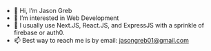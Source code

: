 - 👋 Hi, I’m Jason Greb
- 👀 I’m interested in Web Development
- 🌱 I usually use Next.JS, React.JS, and ExpressJS with a sprinkle of firebase or auth0.
- 📫 Best way to reach me is by email: jasongreb01@gmail.com
